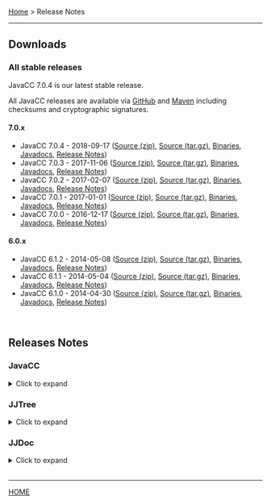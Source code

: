 [Home](index.md) > Release Notes

---

## <a name="downloads"></a>Downloads

### <a name="stable"></a>All stable releases

JavaCC 7.0.4 is our latest stable release.

All JavaCC releases are available via [GitHub](https://github.com/javacc/javacc/releases) and [Maven](https://mvnrepository.com/artifact/net.java.dev.javacc/javacc) including checksums and cryptographic signatures.

#### 7.0.x

* JavaCC 7.0.4 - 2018-09-17 ([Source (zip)](https://github.com/javacc/javacc/archive/7.0.4.zip), [Source (tar.gz)](https://github.com/javacc/javacc/archive/7.0.4.tar.gz), [Binaries](https://repo1.maven.org/maven2/net/java/dev/javacc/javacc/7.0.4/javacc-7.0.4.jar), [Javadocs](https://repo1.maven.org/maven2/net/java/dev/javacc/javacc/7.0.4/javacc-7.0.4-javadoc.jar), [Release Notes](#javacc-7.0.5))
* JavaCC 7.0.3 - 2017-11-06 ([Source (zip)](https://github.com/javacc/javacc/archive/7.0.3.zip), [Source (tar.gz)](https://github.com/javacc/javacc/archive/7.0.3.tar.gz), [Binaries](https://repo1.maven.org/maven2/net/java/dev/javacc/javacc/7.0.3/javacc-7.0.3.jar), [Javadocs](https://repo1.maven.org/maven2/net/java/dev/javacc/javacc/7.0.3/javacc-7.0.3-javadoc.jar), [Release Notes](#javacc-7.0.3))
* JavaCC 7.0.2 - 2017-02-07 ([Source (zip)](https://github.com/javacc/javacc/archive/7.0.2.zip), [Source (tar.gz)](https://github.com/javacc/javacc/archive/7.0.2.tar.gz), [Binaries](https://repo1.maven.org/maven2/net/java/dev/javacc/javacc/7.0.2/javacc-7.0.2.jar), [Javadocs](https://repo1.maven.org/maven2/net/java/dev/javacc/javacc/7.0.2/javacc-7.0.2-javadoc.jar), [Release Notes](#javacc-7.0.2))
* JavaCC 7.0.1 - 2017-01-01 ([Source (zip)](https://github.com/javacc/javacc/archive/7.0.1.zip), [Source (tar.gz)](https://github.com/javacc/javacc/archive/7.0.1.tar.gz), [Binaries](https://repo1.maven.org/maven2/net/java/dev/javacc/javacc/7.0.1/javacc-7.0.1.jar), [Javadocs](https://repo1.maven.org/maven2/net/java/dev/javacc/javacc/7.0.1/javacc-7.0.1-javadoc.jar), [Release Notes](#javacc-7.0.1))
* JavaCC 7.0.0 - 2016-12-17 ([Source (zip)](https://github.com/javacc/javacc/archive/release_7_0_0.zip), [Source (tar.gz)](https://github.com/javacc/javacc/archive/release_7_0_0.tar.gz), [Binaries](https://repo1.maven.org/maven2/net/java/dev/javacc/javacc/7.0.0/javacc-7.0.0.jar), [Javadocs](https://repo1.maven.org/maven2/net/java/dev/javacc/javacc/7.0.0/javacc-7.0.0-javadoc.jar), [Release Notes](#javacc-7.0.0))

#### 6.0.x

* JavaCC 6.1.2 - 2014-05-08 ([Source (zip)](https://github.com/javacc/javacc/archive/release_6.1.2.zip), [Source (tar.gz)](https://github.com/javacc/javacc/archive/release_6.1.2.tar.gz), [Binaries](https://repo1.maven.org/maven2/net/java/dev/javacc/javacc/6.1.2/javacc-6.1.2.jar), [Javadocs](https://repo1.maven.org/maven2/net/java/dev/javacc/javacc/6.1.2/javacc-6.1.2-javadoc.jar), [Release Notes](#javacc-6.1.2))
* JavaCC 6.1.1 - 2014-05-04 ([Source (zip)](https://github.com/javacc/javacc/archive/release_6.1.1.zip), [Source (tar.gz)](https://github.com/javacc/javacc/archive/release_6.1.1.tar.gz), [Binaries](https://repo1.maven.org/maven2/net/java/dev/javacc/javacc/6.1.1/javacc-6.1.1.jar), [Javadocs](https://repo1.maven.org/maven2/net/java/dev/javacc/javacc/6.1.1/javacc-6.1.1-javadoc.jar), [Release Notes](#javacc-6.1.1))
* JavaCC 6.1.0 - 2014-04-30 ([Source (zip)](https://github.com/javacc/javacc/archive/release_6_1_0.zip), [Source (tar.gz)](https://github.com/javacc/javacc/archive/release_6_1_0.tar.gz), [Binaries](https://repo1.maven.org/maven2/net/java/dev/javacc/javacc/6.1.0/javacc-6.1.0.jar), [Javadocs](https://repo1.maven.org/maven2/net/java/dev/javacc/javacc/6.1.0/javacc-6.1.0-javadoc.jar), [Release Notes](#javacc-6.1.0))

<br>

## <a name="notes"></a>Releases Notes

### <a name="notes"></a>JavaCC

<details>
<summary>Click to expand</summary>

<br>

### VERSION HISTORY

---

THIS FILE IS A COMPLETE LOG OF ALL CHANGES THAT HAVE TAKEN PLACE SINCE THE RELEASE OF VERSION 0.5 IN OCTOBER, 1996.

* [7.0.5](#javacc-7.0.5)
* [7.0.4](#javacc-7.0.4)
* [7.0.3](#javacc-7.0.3)
* [7.0.2](#javacc-7.0.2)
* [7.0.1](#javacc-7.0.1)
* [7.0.0](#javacc-7.0.0)
* [6.1.2](#javacc-6.1.2)
* [6.0](#javacc-6.0)
* [4.2](#javacc-4.2)
* [4.1](#javacc-4.1)
* [4.0](#javacc-4.0)
* [3.2](#javacc-3.2)
* [3.1](#javacc-3.1)
* [3.0](#javacc-3.0)
* [2.1](#javacc-2.1)
* [2.0](#javacc-2.0)
* [1.2](#javacc-1.2)
* [1.0](#javacc-1.0)
* [0.8pre2](#javacc-0.8pre2)
* [0.8pre1](#javacc-0.8pre1)
* [0.7.1](#javacc-0.7.1)
* [0.7](#javacc-0.7)
* [0.7pre7](#javacc-0.7pre7)
* [0.7pre6](#javacc-0.7pre6)
* [0.7pre5](#javacc-0.7pre5)
* [0.7pre4](#javacc-0.7pre4)
* [0.7pre3](#javacc-0.7pre3)
* [0.7pre2](#javacc-0.7pre2)
* [0.7pre1](#javacc-0.7pre1)
* [0.6.1](#javacc-0.6.1)
* [0.6](#javacc-0.6)
* [0.6(Beta2)](#javacc-0.6-Beta2)
* [0.6(Beta1)](#javacc-0.6-Beta1)
* [0.6.-8](#javacc-0.6.-8)
* [0.6.-9](#javacc-0.6.-9)
* [0.6.-10](#javacc-0.6.-10)

<br>

### MODIFICATIONS IN VERSION <a name="javacc-7.0.5">7.0.5</a>

---

* \#42: new README.md file.
* \#92: Avoid warning of unused import in generated ParserTokenManager.
* \#99: LookaheadSuccess creation performance improved.
* \#75: Allow empty type parameters in Java code of grammar files.
* \#71: Add support for Java7 language features.

Removing IDE specific files.
Declare trace_indent only if debug parser is enabled.
CPPParser.jj grammar added to grammars.
Build with Maven is working again.

<br>

### MODIFICATIONS IN VERSION <a name="javacc-7.0.4">7.0.4</a>

---

Internal refactoring

<br>

### MODIFICATIONS IN VERSION <a name="javacc-7.0.3">7.0.3</a>

---

Internal refactoring

<br>

### MODIFICATIONS IN VERSION <a name="javacc-7.0.2">7.0.2</a>

---

C++ generation: Fixes of private/public scope for Node constructors.
Fix JJTParserState::closeNodeScope signature to avoid ambiguity in
resolving the overloaded function name.

<br>

### MODIFICATIONS IN VERSION <a name="javacc-7.0.1">7.0.1</a>

---

C++ generation: Fix generation of variadic template return type of BNF
production that were missing in the code file.

Refactoring of the build process.

<br>

### MODIFICATIONS IN VERSION <a name="javacc-7.0.0">7.0.0</a>

---

This version initiates the table driven parsing process as a optional feature.

Ant can now publish the distribution to Maven Central using the target
'deploy' for the SNAPSHOT then 'stage' for the RELEASE.

The c++ generation has been refactored.

<br>

### MODIFICATIONS IN VERSION <a name="javacc-6.1.2">6.1.2</a>

---

This version brings fixes of the JavaCC for c++ generation with also a
refactoring of the generated code. Main features/fixes added are

   JavaCC
       the ResultTYpe accepts now C++ the template syntax with typename,
       varyading parameter and also the '::' namespace qualifier.
       Non terminal production accepts varyadin template arguments.


   JJTree
       Each AST node is generated in his own file.
       SimpleNode is also generated in his own file.
       See examples/JJTreeExamples/cpp.

<br>

### MODIFICATIONS IN VERSION <a name="javacc-6.0">6.0</a>

---

Added support for C++ code generation - for almost all features - except ERROR_REPORTING.
The generated code mostly uses the same design as the Java version.

C++ specific issues

Since C++ is somewhat different from Java in code organization in terms of header files etc.,
we made the following changes:

* Parser class in PARSER_BEGIN/PARSER_END - this cannot be supported as the	parser is generated into the header file. So in the C++ version you can only	define the contents of the class, not the class itself.

* Include files - in order to write any action code for the lexer/parser/tree, you might need to include header files. So we allow to specify what the header file is for each of the components - see the list of C++ options below for more details.

* Limitation on code in actions - since we don't have a full C++ parser embedded in the JavaCC grammar, we don't support arbitrary C++ code. So be aware of this when you write the actions. In general, it's a good idea to make them all function calls.

* Object lifetimes - in general, the parser deletes all the objects it creates - including the tokens.	So any data that you want to pass out of the parser should be copied to your own objects that you can return.	Note that tree created is a "return value" of the parser so that's not deleted.

* Exceptions - due to the way the code evolved, we could not use exceptions in C++. So we have an ErrorHandler interface instead which by default just prints syntax error and continues trying to parse. Please see the apiroutiunes.html documt for more details.

* Wide character support - C++ version is fully wide character compatible and it has been tested on Windows, Linux and Mac environments.

Added a new option:
  -OUTPUT_LANGUAGE - string value - "java" and "c++" are two currently allowed values

Implemented all JavaCC options for the C++ version as well.

Added new options relevant to C++:
  -NAMESPACE - namespace to be used for all the generated classes.
  -PARSER_INCLUDES - a single include file that gets includedin the parser. Use this to include all the declarations needed for your actions.
  -PARSER_SUPER_CLASS - super class of the parser class (as we do not allow class declaration in PARSER_BEGIN/PARSER_END for C++)
  -TOKEN_INCLUDES - a single include file for the token class
  -TOKEN_MANAGER_INCLUDES - a single include file for the TokenManager
  -TOKEN_MANAGER_SUPER_CLASS - super class of the token manager
  -IGNORE_ACTIONS - an option to ignore all the action so a clean parser can be generated even when jjtree is used. Useful for debugging/profiling/testing

<br>

### MODIFICATIONS IN VERSION <a name="javacc-4.2">4.2</a>

---

Release 4.2 is a maintenance release, incorporating a number of bug
fixes and enhancements. For a complete list, please see the
issue tracker:

https://javacc.dev.java.net/issues/buglist.cgi?component=javacc&field0-0-0=target_milestone&type0-0-0=equals&value0-0-0=4.2

<br>

### MODIFICATIONS IN VERSION <a name="javacc-4.1">4.1</a>

---

Release 4.1 is a maintenance release, incorporating a number of bug
fixes and enhancements. For a complete list, please see the
issue tracker:

https://javacc.dev.java.net/issues/buglist.cgi?component=javacc&field0-0-0=target_milestone&type0-0-0=equals&value0-0-0=4.1

<br>

### MODIFICATIONS IN VERSION <a name="javacc-4.0">4.0</a>

---

See the bug list in issue tracker for all the bugs fixed in this release.
JJTree and JavaCC both now support 1.5 syntax.
We now support accessing token fields in the grammar like: s=<ID>.image
Convenient constructors for passing encoding directly to the grammar
Tabsetting is now customizable.
SimpleNode can now extend a class using the NODE_EXTENDS option.
JAVACODE and BNF productions take optional access modifiers.

<br>

### MODIFICATIONS IN VERSION <a name="javacc-3.2">3.2</a>

---

New regular expression kind with range operator where the upperbound is
optional, meaning just minimum, no max - (<RE>){n,}
Fix for issue 41 where it takes exponential time to minimumSize

Added the LICENSE file to the installation root directory.
Fixed issues #: 10, 11, 13, 2, 4, 5, 7
In particular, the generated code should now compile with JDK 1.5 (Tiger)

<br>

### MODIFICATIONS IN VERSION <a name="javacc-3.1">3.1</a>

---

Open source with BSD license.
Fixed the copyright text in the source files.

<br>

### MODIFICATIONS IN VERSION <a name="javacc-3.0">3.0</a>

---

No GUI version anymore.

Fixed a bug in handling string literals when they intersect some
regular expression.

Split up initializations of jj_la1_* vars into smaller methods so
that there is no code size issue. This is a recently reported bug.

<br>

### MODIFICATIONS IN VERSION <a name="javacc-2.1">2.1</a>

---

Added a new option - KEEP_LINE_COLUMN default true.

If you set this option to false, the generated CharStream will not
have any line/column tracking code. It will be your responsibility
to do it some other way. This is needed for systems which don't care
about giving error messages etc.

API Changes: JavaCC no longer generates one of the 4 stream classes:

      ASCII_CharStream
      ASCII_UCodeESC_CharStream
      UCode_CharStream
      UCode_UCodeESC_CharStream

In stead, it now supports two kinds of streams:

      SimpleCharStream
      JavaCharStream

Both can be instantiated using a Reader object.

SimpleCharStream just reads the characters from the Reader using the
read(char[], int, int) method. So if you want to support a specific
encoding - like SJIS etc., you will first create the Reader object
with that encoding and instantiate the SimpleCharStream with that
Reader so your encoding is automatically used. This should solve a
whole bunch of issues with UCode* classes that were reported.

JavaCharStream is pretty much like SimpleCharStream, but it also does
`\uxxxx` processing as used by the Java programming language.

Porting old grammars:

Just replace Stream class names as follows -

    if you are using ASCII_CharStream or UCode_CharStream,
    change it to SimpleCharStream

    if you are using ASCII_UCodeESC_CharStream or UCode_UCodeESC_CharStream,
    change it to JavaCharStream

The APIs remain the same.

Also, the CharStream interface remains the same. So, if you have been using
USER_CHAR_STREAM option, then you don't need to change anything.

<br>

### MODIFICATIONS IN VERSION <a name="javacc-2.0">2.0</a>

---

Added CPP grammar to examples directory (contributed by Malome Khomo).

GUI is now available to run JavaCC.  You can control all aspects of
JJTree and JavaCC (except creating and editing the grammar file)
through this GUI.

Desktop icons now available on a variety of platforms so you can
run JavaCC by double clicking the icon.

Bash on NT support improved.

Uninstaller included.

Fixed some minor bugs.

<br>

### MODIFICATIONS IN VERSION <a name="javacc-1.2">1.2</a>

---

Moved JavaCC to the Metamata installer and made it available for
download from Metamata's web site.

Added Java 1.2 grammars to the examples directory.

Added repetition range specifications for regular expressions.
You can specify exact number of times a particular re should
occur or a {man, max} range, e.g,

```java
TOKEN:
{
     < TLA: (["A"-"Z"]){3} > // Three letter acronyms!

  |

     // An incomplete spec for the DOS file name format
     < DOS_FILENAME: (~[".", ":", ";", "\\"]) {1,8}
                     ( "." (~[".", ":", ";", "\\"]){1,3})? >
}
```

The translation is right now expanding out these many number of times
so use it with caution.

You can now specify actions/state changes for EOF. It is right now
very strict in that it has to look exactly like:

```java
 <*> TOKEN:
 {
    < EOF > { action } : NEW_STATE
 }
```

which means that EOF is still EOF in every state except that now
you can specify what state changes  if any or what java code
if any to execute on seeing EOF.

This should help in writing grammars for processing C/C++ #include
files, without going through hoops as in the old versions.

<br>

### MODIFICATIONS IN VERSION <a name="javacc-1.0">1.0</a>

---

Fixed bugs related to usage of JavaCC with Java 2.

Many other bug fixes.

<br>

### MODIFICATIONS IN VERSION <a name="javacc-0.8pre2">0.8pre2</a>

---

Mainly bug fixes.

<br>

### MODIFICATIONS IN VERSION <a name="javacc-0.8pre1">0.8pre1</a>

---

Changed all references to Stream classes in the JavaCC code itself and
changed them to Reader/Writer.

Changed all the generated \*CharStream classes to use Reader instead of
InputStream. The names of the generated classes still say \*CharStream.
For compatibility reasons, the old constructors are still supported.
All the constructors that take InputStream create InputStreamReader
objects for reading the input data. All users parsing non-ASCII inputs
should continue to use the InputStream constructors.

Generate inner classes instead of top level classes where appropriate.

<br>

### MODIFICATIONS IN VERSION <a name="javacc-0.7.1">0.7.1</a>

---

Fixed a bug in the handling of empty PARSER_BEGIN...PARSER_END
regions.

Fixed a bug in Java1.1noLA.jj - the improved performance Java grammar.

Fixed a spurious definition that was being generated into the parser
when USER_TOKEN_MANAGER was set to true.

<br>

### MODIFICATIONS IN VERSION <a name="javacc-0.7">0.7</a>

---

Fixed the error reporting routines to delete duplicate entries from
the "expected" list.

Generated braces around the "if (true) ..." construct inserted
by JavaCC to prevent the dangling else problem.

Added code to consume_token that performs garbage collections of
tokens no longer necessary for error reporting purposes.

Fixed a bug with OPTIMIZE_TOKEN_MANAGER when there is a common prefix
for two or more (complex) regular expressions.

Fixed a JJTree bug where a node annotation #P() caused a null pointer
error.

Only generate the jjtCreate() methods if the NODE_FACTORY option is
set.

Fixed a bug where the name of the JJTree state file was being used in
the declaration of the field.

Updated the performance page to demonstrate how JavaCC performance
has improved since Version 0.5.

<br>

### MODIFICATIONS IN VERSION <a name="javacc-0.7pre7">0.7pre7</a>

---

Added an option CACHE_TOKENS with a default value of false.  You
can generate slightly faster and (it so happens) more compact
parsers if you set CACHE_TOKENS to true.

Improved time and space requirements as compared to earlier
versions - regardless of the setting of CACHE_TOKENS.

Performance has improved roughly 10% (maybe even a little more).
Space requirements have reduced approximately 30%.

It is now possible to generate a Java parser whose class file is
only 28K in size.  To do this, run JavaCC on Java1.1noLA.jj with
options ERROR_REPORTING=false and CACHE_TOKENS=true.

And over the next few months, there is still places where space
and time can be trimmed!

The token_mask arrays are completely gone and replaced by bit
vectors.

Nested switch statements have been flattened.

Fixed a bug in the outputting of code to generate a method

```java
jjCheckNAddStates(int i)
```

calls to which are generated, but not the method.

Generating the 'static' keyword for the backup method of the
UCode\*.java files when STATIC flag is set.

<br>

### MODIFICATIONS IN VERSION <a name="javacc-0.7pre6">0.7pre6</a>

---

Extended the generated CharStream classes with a method to adjust the
line and column numbers for the beginning of a token.  Look at the C++
grammar in the distribution to see an example usage.

Fixed the JavaCC front-end so that error messages are given with line
numbers relative to the original .jjt file if the .jj file is generated
by pre-processing using jjtree.

Removed support for old deprecated features:

. IGNORE_IN_BNF can no longer be used.  Until this version, you
  would get a deprecated warning message if you did use it.

. The extra {} in TOKEN specifications can no longer be used.  Until
  this version, you would get a deprecated warning message if your
  did use it.

ParseError is no longer supported.  It is now ParseException.  Please
delete the existing generated files for ParseError and ParseException.
The right ParseException will automatically get regenerated.

Completed step 1 in getting rid of the token mask arrays.  This
occupies space and is also somewhat inefficient.  Essentially,
replaced all "if" statements that test a token mask entry with
faster "switch" statements.  The token mask array still exist for
error reporting - but they will be removed in the next step (in
the next release).  As a result, we have noticed improved parser
speeds (up to 10% for the Java grammar).

As a consequence of doing step 1, but not step 2, the size of the
generated parser has increased a small amount.  When step 2 is
completed, the size of the generated parser will go down to be even
smaller than what it was before.

Cache tokens one step ahead during parsing for performance reasons.

Made the static token mask fields "final".  Note that the token
mask arrays will go away in the next release.

The Java 1.1 grammar was corrected to allow interfaces nested within
blocks.  The JavaCC grammar was corrected to fix a bug in its
handling of the ">>>=" operator.

Fixed a bug in the optimizations of the lexical analyzer.

Many changes have been made to JJTree.  See the JJTree release
notes for more information.

<br>

### MODIFICATIONS IN VERSION <a name="javacc-0.7pre5">0.7pre5</a>

---

Fixed a bug with TOKEN_MGR_DECLS introduced in 0.7pre4.

Enhanced JavaCC input grammar to allow JavaCC reserved words in
Java code (such as actions).  This too was disallowed in 0.7pre4
only and has been rectified.

The JavaCC+JJTree grammar is now being offered to our users.  You
can find it in the examples directory.

Fixed an array index out of bounds bug in the parser - that sometimes
can happen when a non-terminal can expand to more than 100 other
non-terminals.

Fixed a bug in generating parsers with USER_CHAR_STREAM set to true.

Created an alternate Java 1.1 grammar in which lookaheads have been
modified to minimize the space requirements of the generated
parser.  See the JavaGrammars directory under the examples directory.

Provided instructions on how you can make your own grammars space
efficient (until JavaCC is improved to do this).  See the
JavaGrammars directory under the examples directory.

Updated all examples to make them current.  Some examples had become
out of date due to newer versions of JavaCC.

Updated the VHDL example - Chris Grimm made a fresh contribution.
This seems to be a real product quality example now.

Fixed bugs in the Obfuscator example that has started being used
for real obfuscation by some users.
The token manager class is non-final (this was a bug).

Many changes have been made to JJTree.  See the JJTree release
notes for more information.

Fixed all token manager optimization bugs that we know about.

Fixed all UNICODE lexing bugs that we know about.

Fixed an array index out of bounds bug in the token manager.

<br>

### MODIFICATIONS IN VERSION <a name="javacc-0.7pre4">0.7pre4</a>

---

The only significant change for this version is that we incorporated
the Java grammar into the JavaCC grammar.  The JavaCC front end is
therefore able to parse the entire grammar file intelligently rather
than simple ignore the actions.

<br>

### MODIFICATIONS IN VERSION <a name="javacc-0.7pre3">0.7pre3</a>

---

WE HAVE NOT ADDED ANY MAJOR FEATURES TO JAVACC FOR THIS PRERELEASE.
WE'VE FOCUSED MAINLY ON BUG FIXES.  BUT HERE IS WHAT HAS CHANGED:

Fixed the JavaCC license agreement to allow redistributions of example
grammars.

Fixed a couple of bugs in the JavaCC grammar.

Fixed an obscure bug that caused spurious '\r's to be generated
on Windows machines.

Changed the generated \*CharStream classes to take advantage of the
STATIC flag setting.  With this (like the token manager and parser)
the \*CharStream class also will have all the methods and variables to
be static with STATIC flag.

A new option OPTIMIZE_TOKEN_MANAGER is introduced. It defaults to
true.  When this option is set, optimizations for the TokenManager, in
terms of size *and* time are performed.

This option is automatically set to false if DEBUG_TOKEN_MANAGER is
set to true.

The new option OPTIMIZE_TOKEN_MANAGER might do some unsafe
optimization that can cause your token manager not to compile or run
properly. While we don't expect this to happen that much, in case it
happens, just turn off the option so that those optimizations will not
happen and you can continue working. Also, if this happens, please
send us the grammar so we can analyze the problem and fix JavaCC.

A String-valued option OUTPUT_DIRECTORY is implemented. This can be
used to instruct JavaCC to generate all the code files in a particular
directory.  By default, this is set to user.dir.

Fixed a minor bug (in 0.7pre2) in that the specialToken field was not
being set before a lexical action for a TOKEN type reg. exp.

Added a toString method to the Token class to return the image.

<br>

### MODIFICATIONS IN VERSION <a name="javacc-0.7pre2">0.7pre2</a>

---

AS USUAL, KEEP IN MIND THAT THIS IS A PRERELEASE THAT WE HAVE NOT
TESTED EXTENSIVELY.  THERE ARE A FEW KNOWN BUGS THAT ARE STILL PRESENT
IN THIS VERSION.  QUALITY CONTROL FOR PRERELEASES ARE SIGNIFICANTLY
LOWER THAN STABLE RELEASES - I.E., WE DON'T MIND THE PRESENCE OF BUGS
THAT WE WOULD FEEL EMBARRASSED ABOUT IN STABLE RELEASES.

Main feature release for 0.7pre2 is a completely redone JJTree.  It
now bootstraps itself.  See the JJTree release notes for more
information.

Error recovery constructs have been modified a bit from 0.7pre1.  The
parser methods now throw only ParseException by default.  You can now
specify a "throws" clause with your non-terminals to add other
exceptions to this list explicitly.  Please see the help web page at:

http://www.suntest.com/JavaCCBeta/newerrorhandling.html

for complete information on error recovery.

A new Java grammar improved for performance in the presence of very
complex expressions is now included.  This is NewJava1.1.jj.

More optimizations for the size of the token manager's java and class
files.  The generated .java files are about 10-15% smaller that
0.7pre1 (and 40-45%) smaller compared to 0.6. The class files (with
-O) are about 20% smaller compared to 0.6.

The parser size has been decreased.  The current optimizations affect
grammars that have small amounts of non-1 lookaheads.  For example the
generated code for the Java grammar has now reduced by 10%.

Extended the Token class to introduce a new factory function that
takes the token kind and returns a new Token object. This is done to
facilitate creating Objects of subclasses of Token based on the kind.
Look at the generated file Token.java for more details.

The restriction on the input size (to be < 2 gbytes) for the token
manager is gone.  Now the lexer can tokenize any size input (no
limit).

Removed all the references to System.out.println in the \*CharStream
classes.  Now all these are thrown as Error objects.

Fixed a very old problem with giving input from System.in.

</details>

### <a name="jjtree">JJTree</a>

<details>
  <summary>Click to expand</summary>

<br>

### VERSION HISTORY

---

THIS FILE IS A COMPLETE LOG OF ALL CHANGES THAT HAVE TAKEN PLACE SINCE THE RELEASE OF VERSION 0.2.2.

* [6.0](#jjtree-6.0)
* [4.2](#jjtree-4.2)
* [4.3](#jjtree-4.2)
* [4.0](#jjtree-4.0)
* [0.3pre6](#jjtree-0.3pre6)
* [0.3pre5](#jjtree-0.3pre5)
* [0.3pre4](#jjtree-0.3pre4)
* [0.3pre3](#jjtree-0.3pre3)
* [0.3pre2](#jjtree-0.3pre2)
* [0.3pre1](#jjtree-0.3pre1)
* [0.2.6](#jjtree-0.2.6)
* [0.2.5](#jjtree-0.2.5)
* [0.2.4](#jjtree-0.2.4)
* [0.2.3](#jjtree-0.2.3)
* [0.2.2](#jjtree-0.2.2)

<br>

### MODIFICATIONS IN VERSION <a name="jjtree-6.0">6.0</a>

---

JJTree is extended to support C++ code generation starting with version 6.0.
The generated code mostly uses the same design as the Java version.
Note that there are still some kinks being worked on - like the NODE_FACTORY option etc.

Implemented all JavaCC options for the C++ version as well.

Implemented the following C++ specific options:
  - NODE_INCLUDES - a common include file for all the node classes.

Added support for C++ code generation for the tree builder.

Added the new option:
  -OUTPUT_LANGUAGE - string valued options with "java" and "c++" currently allowed.
  -VISITOR_METHOD_NAME_INCLUDES_TYPE_NAME - include the name of the class being visited in the Visitor

<br>

### MODIFICATIONS IN VERSION <a name="jjtree-4.2">4.2</a>

---

Release 4.2 is a maintenance release, incorporating a number of bug
fixes and enhancements. For a complete list, please see the
issue tracker:

https://javacc.dev.java.net/issues/buglist.cgi?component=javacc&field0-0-0=target_milestone&type0-0-0=equals&value0-0-0=4.2

<br>

### MODIFICATIONS IN VERSION <a name="jjtree-4.1">4.1</a>

---

Release 4.1 is a maintenance release, incorporating a number of bug
fixes and enhancements. For a complete list, please see the
issue tracker:

https://javacc.dev.java.net/issues/buglist.cgi?component=javacc&field0-0-0=target_milestone&type0-0-0=equals&value0-0-0=4.1

<br>

### MODIFICATIONS IN VERSION <a name="jjtree-4.0">4.0</a>

---

New option NODE_EXTENDS to specify a classname that
SimpleNode extends so that boiler plate code can be  put
in that class. See the examples/Interpreter for an example
usage.

<br>

### MODIFICATIONS IN VERSION <a name="jjtree-0.3pre6">0.3pre6</a>

---

Fixed bug where Writers were not being closed correctly.

<br>

### MODIFICATIONS IN VERSION <a name="jjtree-0.3pre5">0.3pre5</a>

---

Fixed a bug where a node annotation #P() caused a null pointer error.

Only generate the jjtCreate() methods if the NODE_FACTORY option is
set.

Fixed a bug where the name of the JJTree state file was being used in
the declaration of the field.

<br>

### MODIFICATIONS IN VERSION <a name="jjtree-0.3pre4">0.3pre4</a>

---

Made the constructors of nodes public.  Also made the node identifier
constants and the associated strings public.

Fixed a misleading error message that was produced when the output
file couldn't be generated for some reason.

Brought the HTML documentation up to date.

Fixed a bug where the file containing the JJTree state class was
ignoring the OUTPUT_DIRECTORY option.

Fixed a bug where a construction like this:

```java
a=foo() #Foo
```

was being incorrectly handled and generating bad Java code.

Changed the visitor support from a void function to one which takes a
parameter and returns a result.  This is a non-compatible change, so
you will have to update your code if it uses the visitor support.

[Also, if the string option VISITOR_EXCEPTION is set, its value is
also used in the signatures of the various methods in the pattern.

Please note: this exception support is very provisional and will be
replaced in a following version by a more general solution.  It's only
here because I needed it for one of my own projects and thought it
might be useful to someone else too.  Don't use it unless you're
prepared to change your code again later.

<br>

### MODIFICATIONS IN VERSION <a name="jjtree-0.3pre3">0.3pre3</a>

---

JJTree now uses the same grammar as JavaCC.  This means that Java code
in parser actions is parsed.

Added support for the Visitor design pattern.  If the VISITOR option
is true, JJTree adds an accept method to the node classes that it
generates, and also generates a visitor interface.  This interface is
regenerated every time that JJTree is run, so that new nodes will
cause compilation errors in concrete visitors that have not been
updated for them.

Added a couple of examples to illustrate the Visitor support.
JJTreeExamples/eg4.jjt is yet another version of the expression tree
builder which uses a visitor to dump the expression tree; and
VTransformer is a variation of the Java source code transformer.

VTransformer is also possibly directly useful as a tool that inserts
visitor accept methods into class files that were generated with
earlier versions of JJTree.

Added the BUILD_NODE_FILES option, with a default value of true.  If
set to false, it prevents JJTree from generating SimpleNode.java and
nodes that are usually built in MULTI mode.  Node.java is still
generated, as are the various tree constants, etc.

Code that is inserted into the grammar is now enclosed in the standard
@bgen/@egen pair.

The JJTree state object is now generated into its own file if it
doesn't already exist.  This is to make it easier to modify.

Fixed a couple of bugs in the HTML example grammar where the closing
tags didn't match the opening tags.

Fixed a bug where JJTree was trying to clear the node scope while
handling an exception, even when the node had been closed successfully.

NODE_FACTORY no longer implies NODE_USES_PARSER.

If you have been using NODE_FACTORY, then now you'll also need
NODE_USES_PARSER.  Unless, of course, you were never using the parser
in your node factories.

Removed not very useful debugging stuff from the JJTree state object.
It was causing problems with parsers running in security environments
where access to arbitrary properties is disallowed.

<br>

### MODIFICATIONS IN VERSION <a name="jjtree-0.3pre2">0.3pre2</a>

---

The state that JJTree inserts into the parser class is now guarded by
the formal comments.

The JJTree syntax has been changed so that the node descriptor now
comes after the throws clause, rather than before it.

Fixed a bug where string-valued options did not have their quotes
stripped.

Fixed a bug where nodes were being closed early for actions within
ZeroOrMore etc., expansion units.

The special identifier 'jjtThis' was not being translated in parameter
lists or in the BNF declaration section.  Fixed it.

Added the OUTPUT_DIRECTORY option.  The default value is "".

Reinstated node factory methods.  They are enabled by setting the
NODE_FACTORY option to true.  Unlike the original node factory methods
they take two arguments: the node identifier constant and a reference
to the parser.  The reference is null for static parsers.

Added the NODE_USES_PARSER option with a default value of false.  When
set to true, JJTree will call the node constructor with a reference to
the parser object as an extra parameter.  This reference is null for
static parsers.

<br>

### MODIFICATIONS IN VERSION <a name="jjtree-0.3pre1">0.3pre1</a>

---


JJTree 0.3pre1 has been bootstrapped with JJTree 0.2.6.

Some aspects of JJTree 0.3pre1 are not backwards-compatible with
0.2.6.  Some users will need to modify their parsers in
straightforward ways in order to work with the new version.  See the
file JJTREE-FIX to find out if you need to change anything, and for
detailed instructions on what to change.

JJTree works with the JavaCC exception handling code.  Any unhandled
exceptions within a node scope are caught, the node stack is cleaned
up a bit, and then the exception is rethrown.

Indefinite and Greater-Than nodes have been generalized into
conditional nodes.

Definite nodes now take any integer expression to indicate now many
children they take.  Conditional nodes take any boolean expression to
indicate whether the node is closed and pushed on to the node stack.

The life cycle of a node is now defined.

User-defined parser methods can be called when a node scope is entered
and exited.

The NODE_STACK_SIZE and CHECK_DEFINITE_NODE options are now ignored.

The NODE_SCOPE_HOOK option has been added.  This boolean option
determines whether calls to certain user-defined parser methods are
generated at the beginning and end of each node scope.  The default
value for this option is false.

The special identifier jjtThis can now be used in the declarations
section of a production, as well as on the left hand side of call to a
nonterminal.

A new method arity() has been added to the JJTree state.  It returns
the number of nodes that have been pushed so far in the current node
scope.

The Node interface has changed.  The method jjtAddChild() now takes an
argument to indicate the index of the child it is adding.

The node factory methods are no longer used.  You can remove all your
jjtCreate() methods.

The node constructor now takes an int parameter instead of a String.
You will have to modify your node implementations to use the new
signature.  The protected field 'identifier' no longer exists: you can
use the jjtNodeName[] array to map from the new parameter to the old
String.

The implementation of SimpleNode has changed significantly.  It now
uses an array to hold any child nodes instead of a Vector.  It no
longer implements a node factory, its constructor takes an int instead
of a String, and it uses the jjtNodeName[] mechanism for dumping.  The
setInfo() and getInfo() methods have been removed.

The implementation of the state that JJTree keeps in the parser has
changed.  It is now considerably more lightweight: the auxiliary
classes JJTreeNodeStack and JJTreeNodeStackEnum have been abolished.

The JJTree state method currentNode() has been removed.  Any calls to
the method in an action within a node scope are automatically replaced
by references to the special identifier jjtThis.

<br>

### MODIFICATIONS IN VERSION <a name="jjtree-0.2.6">0.2.6</a>

---

Made appropriate internal modifications for the JavaCC 0.7 parse error exceptions.

<br>

### MODIFICATIONS IN VERSION <a name="jjtree-0.2.5">0.2.5</a>

---

Fixed a bug where the current node was not being updated in the right
place for final user actions.

<br>

### MODIFICATIONS IN VERSION <a name="jjtree-0.2.4">0.2.4</a>

---

Fixed a bug where bad code was generated for void nodes in MULTI mode.

Fixed a bug where a node decoration directly on an action generated
bad code. For example,

```java
	{} #MyNode
```

<br>

### MODIFICATIONS IN VERSION <a name="jjtree-0.2.3">0.2.3</a>

---

Added toString() and toString(String) methods to SimpleNode and
modified the dumping code to use them.  Now you can easily customize
how a node appears in the tree dump, without having to reproduce the
tree walking machinery.  See SimpleNode.java for details.

Clarified the concept of node scope. currentNode() now refers to the
node currently being built for the current scope.  It used to be
incorrectly implemented as referring to the most recently created
node, and was synonymous with peekNode().

This change may break some existing programs.  Those programs should
be changed to use peekNode() where they currently use currentNode().

Added jjtThis to every user action.  It refers to the same node that
currentNode() does, but is already cast to the appropriate node type.

The final user action in a node scope is different from all the
others.  When it is executed the node has been fully created, had its
children added, and has been pushed on the node stack.  By contrast,
other user actions within the scope are called when the children are
still on the stack, and the current node is not.

Added the nodeCreated() method so that final actions within greater
than nodes can tell whether the node was created or not.

Fixed several stupid bugs in the Macintosh main class.

Fixed names of internally used JJTree classes so that they use the JJT
prefix and the name of the parser.  This is to avoid naming conflicts
where there is more than one JJTree parser in the same package.

<br>

### MODIFICATIONS IN VERSION <a name="jjtree-0.2.2">0.2.2</a>

---

The main change between Beanstalk 0.2 and JJTree 0.2.2 is the removal
of the factory classes.  Their function is now performed by a static
method in the node classes themselves.

The state maintained in the parser class has been changed from bs to
jjtree. The prefix on the Node class methods has been changed from bs
to jjt.

A new node method jjtGetNumChildren() returns the number of children
the node has.  You can use this in conjunction with jjtGetChild() to
iterate over the children.

Two new options have been added: OUTPUT_FILE and NODE_DEFAULT_VOID.

</details>

### <a name="jjdoc">JJDoc</a>

<details>
<summary>Click to expand</summary>

<br>

### VERSION HISTORY

---

THIS FILE IS A COMPLETE LOG OF ALL CHANGES THAT HAVE TAKEN PLACE SINCE THE RELEASE OF VERSION 0.1.

* [0.1.6](#jjdoc-0.1.6)
* [0.1.5](#jjdoc-0.1.5)
* [0.1.4](#jjdoc-0.1.4)
* [0.1.3](#jjdoc-0.1.3)
* [0.1.2](#jjdoc-0.1.2)
* [0.1.1](#jjdoc-0.1.1)
* [0.1](#jjdoc-0.1)

<br>

### MODIFICATIONS IN VERSION <a name="jjdoc-0.1.6">0.1.6</a>

---

Refactored to make Generator a settable interface,
enabling Maven or other generators.
Existing Generator becomes TextGenerator.

<br>

### MODIFICATIONS IN VERSION <a name="jjdoc-0.1.5">0.1.5</a>

---

Fixed bug where Writers were not being closed correctly.
Fixed bug where help message would not appear on command line.
Added the "CSS" option.

<br>

### MODIFICATIONS IN VERSION <a name="jjdoc-0.1.4">0.1.4</a>

---

Now accepts JavaCC try/catch/finally blocks.

<br>

### MODIFICATIONS IN VERSION <a name="jjdoc-0.1.3">0.1.3</a>

---

Made appropriate internal modifications for the JavaCC 0.7 parse error exceptions.

<br>

### MODIFICATIONS IN VERSION <a name="jjdoc-0.1.2">0.1.2</a>

---

Fixed bug where ()+ expansions were being reported as ()\*.

<br>

### MODIFICATIONS IN VERSION <a name="jjdoc-0.1.1">0.1.1</a>

---

Fixed several stupid bugs in the Macintosh main class.

Fixed bug where production comments were being generated multiple
times in text modes and one table HTML mode.

Moved production comments to the correct place: they were coming out
with the preceding production in one table HTML mode.

<br>

### MODIFICATIONS IN VERSION <a name="jjdoc-0.1">0.1</a>

---

JJDoc takes a JavaCC parser specification and produces documentation
for the BNF grammar.  It can operate in three modes, determined by
command line options.

    TEXT                   (default false)

Setting TEXT to true causes JJDoc to generate a plain text format
description of the BNF.  Some formatting is done via tab characters,
but the intention is to leave it as plain as possible.

The default value of TEXT causes JJDoc to generate a hyperlinked HTML
document.

    ONE_TABLE              (default true)

The default value of ONE_TABLE is used to generate a single HTML table
for the BNF.  Setting it to false will produce one table for every
production in the grammar.

    OUTPUT_FILE

The default behavior is to put the JJDoc output into a file with
either .html or .txt added as a suffix to the input file's base name.
You can supply a different file name with this option.

</details>


<br>


---

[HOME](index.md)

<br>
